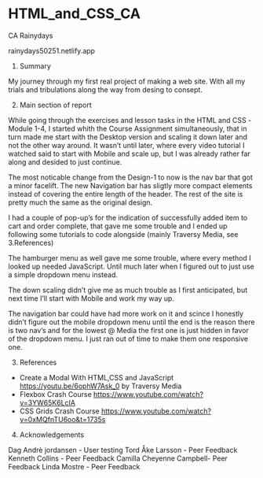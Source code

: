 # HTML_and_CSS_CA
CA Rainydays 

rainydays50251.netlify.app

1. Summary

My journey through my first real project of making a web site. With all my trials and tribulations along the way from desing to consept.


2. Main section of report

While going through the exercises and lesson tasks in the HTML and CSS -Module 1-4, I started whith the Course Assignment simultaneously, that  in turn made me start with the Desktop version and scaling it down later and not the other way around.
It wasn’t until later, where every video tutorial I watched said to start with Mobile and scale up, but I was already rather far along and desided to just continue.

The most noticable change from the Design-1 to now is the nav bar that got a minor facelift. The new Navigation bar has sligtly more compact elements instead of covering the entire length of the header.
The rest of the site is pretty much the same as the original design.
 

I had a couple of pop-up’s for the indication of successfully added item to cart and order complete, that gave me some trouble and I ended up following some tutorials to code alongside (mainly Traversy Media, see 3.References)


The hamburger menu as well gave me some trouble, where every method I looked up needed JavaScript. Until much later when I figured out to just use a simple dropdown menu instead. 


The down scaling didn’t give me as much trouble as I first anticipated, but next time I’ll start with Mobile and work my way up.

The navigation bar could have had more work on it and scince I honestly didn’t figure out the mobile dropdown menu until the end is the reason there is two nav’s and for the lowest @ Media the first one is just hidden in favor of the dropdown menu. I just ran out of time to make them one responsive one.


3. References

-	Create a Modal With HTML,CSS and JavaScript https://youtu.be/6ophW7Ask_0 
    by  Traversy Media
-	Flexbox Crash Course https://www.youtube.com/watch?v=3YW65K6LcIA 
-	CSS Grids Crash Course https://www.youtube.com/watch?v=0xMQfnTU6oo&t=1735s


4. Acknowledgements

Dag Andrè jordansen - User testing
Tord Åke Larsson - Peer Feedback
Kenneth Collins - Peer Feedback
Camilla Cheyenne Campbell- Peer Feedback
Linda Mostre - Peer Feedback
